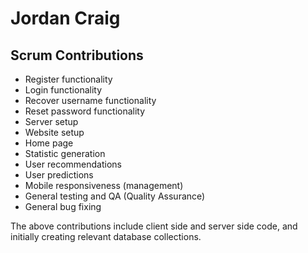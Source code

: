 # Jordan Craig
## Scrum Contributions

+ Register functionality
+ Login functionality
+ Recover username functionality
+ Reset password functionality
+ Server setup
+ Website setup
+ Home page
+ Statistic generation
+ User recommendations
+ User predictions
+ Mobile responsiveness (management)
+ General testing and QA (Quality Assurance)
+ General bug fixing

The above contributions include client side and server side code, and initially creating relevant database collections.
